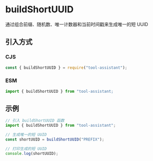 # buildShortUUID

通过组合前缀、随机数、唯一计数器和当前时间戳来生成唯一的短 UUID

## 引入方式

### CJS

```javascript
const { buildShortUUID } = require("tool-assistant");
```

### ESM

```javascript
import { buildShortUUID } from "tool-assistant;
```

## 示例

```javascript
// 引入 buildShortUUID 函数
import { buildShortUUID } from "tool-assistant";

// 生成唯一的短 UUID
const shortUUID = buildShortUUID("PREFIX");

// 打印生成的短 UUID
console.log(shortUUID);
```
